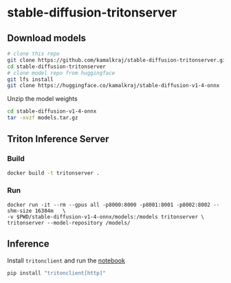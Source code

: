 # stable-diffusion-tritonserver


## Download models
```bash
# clone this repo
git clone https://github.com/kamalkraj/stable-diffusion-tritonserver.git
cd stable-diffusion-tritonserver
# clone model repo from huggingface
git lfs install
git clone https://huggingface.co/kamalkraj/stable-diffusion-v1-4-onnx
```

Unzip the model weights
```bash
cd stable-diffusion-v1-4-onnx
tar -xvzf models.tar.gz
```


## Triton Inference Server

### Build
```bash
docker build -t tritonserver .
```

### Run
```
docker run -it --rm --gpus all -p8000:8000 -p8001:8001 -p8002:8002 --shm-size 16384m   \
-v $PWD/stable-diffusion-v1-4-onnx/models:/models tritonserver \
tritonserver --model-repository /models/
```


## Inference

Install `tritonclient` and run the [notebook](Inference.ipynb)
```bash
pip install "tritonclient[http]"
```
